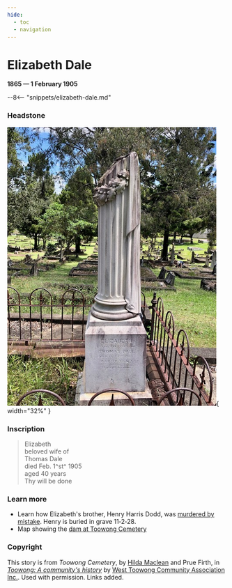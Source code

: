 ```yaml
---
hide:
  - toc
  - navigation 
---
```


# Elizabeth Dale

**1865 — 1 February 1905**

--8<-- "snippets/elizabeth-dale.md"

### Headstone

![Elizabeth Dale](../assets/elizabeth-dale-headstone.jpg){ width="32%" }

### Inscription

> Elizabeth <br>
> beloved wife of <br>
> Thomas Dale <br>
> died Feb. 1^st^ 1905 <br>
> aged 40 years <br>
> Thy will be done <br>


### Learn more

- Learn how Elizabeth's brother, Henry Harris Dodd, was [murdered by mistake](https://www.slq.qld.gov.au/blog/murder-st-helena-penal-establishment). Henry is buried in grave 11‑2‑28.
- Map showing the [dam at Toowong Cemetery](../assets/historic-maps/portion-16-17-1912.jpg)
  

<!-- 
- [Flowers being grown in Portion 10](https://onesearch.slq.qld.gov.au/permalink/61SLQ_INST/dls06p/alma99183906300102061)

http://www.oncewasacreek.org/2014/05/uncovering-langsville-creek-part-4-something-to-do-with-death/#gravestones
https://www.familyhistory.bdm.qld.gov.au/details/d853a55fa3992ef6483f1a99dd5511c146a30ef6ae88c6a979cca274ed272ebb

-->

### Copyright

This story is from *Toowong Cemetery*, by [Hilda Maclean](https://www.linkedin.com/in/dr-hilda-maclean-4819a711/) and Prue Firth, in *[Toowong: A community's history](https://www.toowong.au/books/)* by [West Toowong Community Association Inc.](https://www.toowong.au). Used with permission. Links added.

